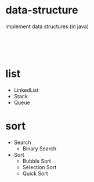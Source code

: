 # data-structure
implement data structures (in java)

<br><br><br>

# list
* LinkedList
* Stack
* Queue

# sort
* Search
  - Binary Search
* Sort
  - Bubble Sort
  - Selection Sort
  - Quick Sort
